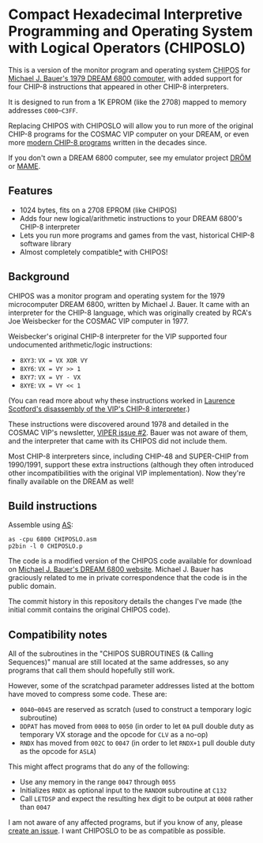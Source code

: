 Compact Hexadecimal Interpretive Programming and Operating System with Logical Operators (CHIPOSLO)
========

This is a version of the monitor program and operating system <acronym title="Compact Hexadecimal Interpretive Programming and Operating System">CHIPOS</acronym> for [Michael J. Bauer's 1979 <acronym title="Domestic Recreational Educational and Adaptive. Microcomputer">DREAM</acronym> 6800 computer](http://www.mjbauer.biz/DREAM6800.htm), with added support for four CHIP-8 instructions that appeared in other CHIP-8 interpreters.

It is designed to run from a 1K EPROM (like the 2708) mapped to memory addresses `C000`–`C3FF`.

Replacing CHIPOS with CHIPOSLO will allow you to run more of the original CHIP-8 programs for the COSMAC VIP computer on your DREAM, or even more [modern CHIP-8 programs](https://johnearnest.github.io/chip8Archive/?sort=platform) written in the decades since.

If you don't own a DREAM 6800 computer, see my emulator project [DRÖM](https://github.com/tobiasvl/drom) or [MAME](https://mamedev.org).

Features
--------

* 1024 bytes, fits on a 2708 EPROM (like CHIPOS)
* Adds four new logical/arithmetic instructions to your DREAM 6800's CHIP-8 interpreter
* Lets you run more programs and games from the vast, historical CHIP-8 software library
* Almost completely compatible[*](#compatibility-notes) with CHIPOS!

Background
----------

CHIPOS was a monitor program and operating system for the 1979 microcomputer DREAM 6800, written by Michael J. Bauer. It came with an interpreter for the CHIP-8 language, which was originally created by RCA's Joe Weisbecker for the COSMAC VIP computer in 1977.

Weisbecker's original CHIP-8 interpreter for the VIP supported four undocumented arithmetic/logic instructions:

* `8XY3`: `VX = VX XOR VY`
* `8XY6`: `VX = VY >> 1`
* `8XY7`: `VX = VY - VX`
* `8XYE`: `VX = VY << 1`

(You can read more about why these instructions worked in [Laurence Scotford's disassembly of the VIP's CHIP-8 interpreter](https://laurencescotford.com/chip-8-on-the-cosmac-vip-arithmetic-and-logic-instructions/).)

These instructions were discovered around 1978 and detailed in the COSMAC VIP's newsletter, [VIPER issue #2](https://archive.org/details/viper_1_02/page/n2/mode/1up). Bauer was not aware of them, and the interpreter that came with its CHIPOS did not include them.

Most CHIP-8 interpreters since, including CHIP-48 and SUPER-CHIP from 1990/1991, support these extra instructions (although they often introduced other incompatibilities with the original VIP implementation). Now they're finally available on the DREAM as well!

Build instructions
------------------

Assemble using [AS](http://john.ccac.rwth-aachen.de:8000/as/):

```
as -cpu 6800 CHIPOSLO.asm
p2bin -l 0 CHIPOSLO.p
```

The code is a modified version of the CHIPOS code available for download on [Michael J. Bauer's DREAM 6800 website](http://www.mjbauer.biz/DREAM6800.htm). Michael J. Bauer has graciously related to me in private correspondence that the code is in the public domain.

The commit history in this repository details the changes I've made (the initial commit contains the original CHIPOS code).

Compatibility notes
-------------------

All of the subroutines in the "CHIPOS SUBROUTINES (& Calling Sequences)" manual are still located at the same addresses, so any programs that call them should hopefully still work.

However, some of the scratchpad parameter addresses listed at the bottom have moved to compress some code. These are:

* `0040`–`0045` are reserved as scratch (used to construct a temporary logic subroutine)
* `DDPAT` has moved from `0008` to `0050` (in order to let `0A` pull double duty as temporary VX storage and the opcode for `CLV` as a no-op)
* `RNDX` has moved from `002C` to `0047` (in order to let `RNDX+1` pull double duty as the opcode for `ASLA`)

This might affect programs that do any of the following:

* Use any memory in the range `0047` through `0055`
* Initializes `RNDX` as optional input to the `RANDOM` subroutine at `C132`
* Call `LETDSP` and expect the resulting hex digit to be output at `0008` rather than `0047`

I am not aware of any affected programs, but if you know of any, please [create an issue](https://github.com/tobiasvl/chiposlo/issues/new). I want CHIPOSLO to be as compatible as possible.
